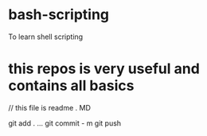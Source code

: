 # bash-scripting
To learn shell scripting

# this repos is very useful and contains all basics 

// this file is readme . MD

git add .
...
git commit - m
git push